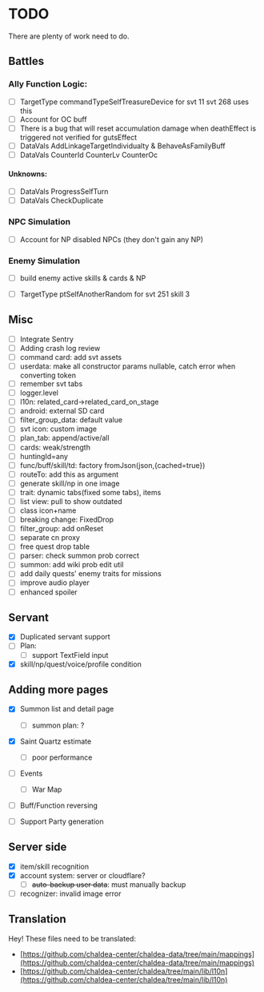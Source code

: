 # TODO

There are plenty of work need to do.

## Battles

### Ally Function Logic:
- [ ] TargetType commandTypeSelfTreasureDevice for svt 11 svt 268 uses this
- [ ] Account for OC buff
- [ ] There is a bug that will reset accumulation damage when deathEffect is triggered
not verified for gutsEffect
- [ ] DataVals AddLinkageTargetIndividualty & BehaveAsFamilyBuff
- [ ] DataVals CounterId CounterLv CounterOc
#### Unknowns:
- [ ] DataVals ProgressSelfTurn
- [ ] DataVals CheckDuplicate
### NPC Simulation
- [ ] Account for NP disabled NPCs (they don't gain any NP)
### Enemy Simulation
- [ ] build enemy active skills & cards & NP
- [ ] TargetType ptSelfAnotherRandom for svt 251 skill 3


## Misc

- [ ] Integrate Sentry
- [ ] Adding crash log review
- [ ] command card: add svt assets
- [ ] userdata: make all constructor params nullable, catch error when converting token 
- [ ] remember svt tabs
- [ ] logger.level
- [ ] l10n: related_card->related_card_on_stage
- [ ] android: external SD card
- [ ] filter_group_data: default value
- [ ] svt icon: custom image
- [ ] plan_tab: append/active/all
- [ ] cards: weak/strength
- [ ] huntingId=any
- [ ] func/buff/skill/td: factory fromJson(json,{cached=true})
- [ ] routeTo: add this as argument
- [ ] generate skill/np in one image
- [ ] trait: dynamic tabs(fixed some tabs), items
- [ ] list view: pull to show outdated
- [ ] class icon+name
- [ ] breaking change: FixedDrop
- [ ] filter_group: add onReset
- [ ] separate cn proxy 
- [ ] free quest drop table
- [ ] parser: check summon prob correct
- [ ] summon: add wiki prob edit util
- [ ] add daily quests' enemy traits for missions
- [ ] improve audio player
- [ ] enhanced spoiler

## Servant

- [x] Duplicated servant support
- [ ] Plan:
  - [ ] support TextField input
- [x] skill/np/quest/voice/profile condition

## Adding more pages

- [x] Summon list and detail page
  - [ ] summon plan: ?
- [x] Saint Quartz estimate
  - [ ] poor performance
- [ ] Events
  - [ ] War Map
- [ ] Buff/Function reversing
- [ ] Support Party generation


## Server side

- [x] item/skill recognition
- [x] account system: server or cloudflare?
  - [ ] ~~auto-backup user data~~: must manually backup
- [ ] recognizer: invalid image error

## Translation

Hey! These files need to be translated:

- [https://github.com/chaldea-center/chaldea-data/tree/main/mappings](https://github.com/chaldea-center/chaldea-data/tree/main/mappings)
- [https://github.com/chaldea-center/chaldea/tree/main/lib/l10n](https://github.com/chaldea-center/chaldea/tree/main/lib/l10n)
